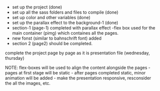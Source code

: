 - set up the project  (done) 
- set up all the sass folders and files to compile (done)
- set up color and other variables (done)
- set up the parallax effect to the background-1 (done)
- section-1 (page-1) completed with parallax effect
-flex box used for the main container (pimg) which containes all the pages. 
- new fonst (similar to bahnschrift font) added
- section 2 (page2) should be completed. 

complete the project page by page as it is presentation file (wednesday, thursday)


NOTE: flex-boxes will be used to align the content alongside the pages 
        - pages at first stage will be static 
        - after pages completed static, minor animation will be added 
        - make the presentation responsive, resconsider the all the images, etc. 